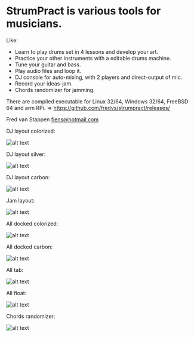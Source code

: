 # StrumPract is various tools for musicians.

Like:

-   Learn to play drums set in 4 lessons and develop your art.
-   Practice your other instruments with a editable drums machine.
-   Tune your guitar and bass.
-   Play audio files and loop it.
-   DJ console for auto-mixing, with 2 players and direct-output of mic.
-   Record your ideas-jam.
-   Chords randomizer for jamming.

There are compiled executable for Linux 32/64, Windows 32/64, FreeBSD 64
and arm RPi. =\> https://github.com/fredvs/strumpract/releases/

Fred van Stappen fiens@hotmail.com

DJ layout colorized:

![alt text](https://user-images.githubusercontent.com/3421249/88124912-78e20000-cbce-11ea-8d54-70b984398d63.png)

DJ layout silver:

![alt text](https://user-images.githubusercontent.com/3421249/89722538-f7220d00-d9ea-11ea-9f8f-94f12ec4d496.png)

DJ layout carbon:

![alt text](https://user-images.githubusercontent.com/3421249/68096426-ec14dc00-feb0-11e9-9b47-2de27b890753.png)

Jam layout:

![alt text](https://user-images.githubusercontent.com/3421249/68096427-f040f980-feb0-11e9-9025-1e4316a8d4a1.png)

All docked colorized:

![alt text](https://user-images.githubusercontent.com/3421249/89722588-a3fc8a00-d9eb-11ea-86cb-aba8dad9e2ce.png)

All docked carbon:

![alt text](https://user-images.githubusercontent.com/3421249/68096431-f505ad80-feb0-11e9-8c90-2a33827911b9.png)

All tab:

![alt text](https://user-images.githubusercontent.com/3421249/89722494-592e4280-d9ea-11ea-8651-78675ba9a9f1.png)

All float:

![alt text](https://user-images.githubusercontent.com/3421249/89722555-394b4e80-d9eb-11ea-952e-fd51c14a5517.png)

Chords randomizer:

![alt text](https://user-images.githubusercontent.com/3421249/89698734-0a69a580-d923-11ea-8ec0-ba58ed2698de.png)

